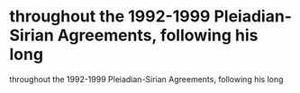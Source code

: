 # throughout the 1992-1999 Pleiadian-Sirian Agreements, following his long

throughout the 1992-1999 Pleiadian-Sirian Agreements, following his long